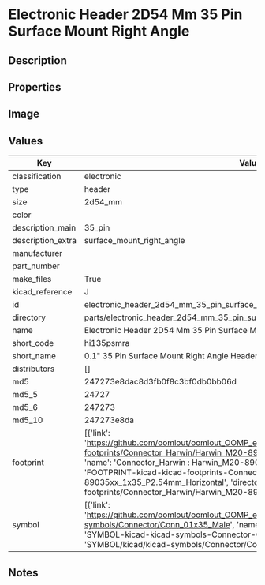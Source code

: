 # Electronic Header 2D54 Mm 35 Pin Surface Mount Right Angle

## Description

## Properties


## Image


## Values

| Key | Value |
| --- | --- |
| classification | electronic |
| type | header |
| size | 2d54_mm |
| color |  |
| description_main | 35_pin |
| description_extra | surface_mount_right_angle |
| manufacturer |  |
| part_number |  |
| make_files | True |
| kicad_reference | J |
| id | electronic_header_2d54_mm_35_pin_surface_mount_right_angle |
| directory | parts/electronic_header_2d54_mm_35_pin_surface_mount_right_angle |
| name | Electronic Header 2D54 Mm 35 Pin Surface Mount Right Angle |
| short_code | hi135psmra |
| short_name | 0.1" 35 Pin Surface Mount Right Angle Header |
| distributors | [] |
| md5 | 247273e8dac8d3fb0f8c3bf0db0bb06d |
| md5_5 | 24727 |
| md5_6 | 247273 |
| md5_10 | 247273e8da |
| footprint | [{'link': 'https://github.com/oomlout/oomlout_OOMP_eda_V2/tree/main/FOOTPRINT/kicad/kicad-footprints/Connector_Harwin/Harwin_M20-89035xx_1x35_P2.54mm_Horizontal', 'name': 'Connector_Harwin : Harwin_M20-89035xx_1x35_P2.54mm_Horizontal', 'id': 'FOOTPRINT-kicad-kicad-footprints-Connector_Harwin-Harwin_M20-89035xx_1x35_P2.54mm_Horizontal', 'directory': 'FOOTPRINT/kicad/kicad-footprints/Connector_Harwin/Harwin_M20-89035xx_1x35_P2.54mm_Horizontal/'}] |
| symbol | [{'link': 'https://github.com/oomlout/oomlout_OOMP_eda_V2/tree/main/SYMBOL/kicad/kicad-symbols/Connector/Conn_01x35_Male', 'name': 'Connector : Conn_01x35_Male', 'id': 'SYMBOL-kicad-kicad-symbols-Connector-Conn_01x35_Male', 'directory': 'SYMBOL/kicad/kicad-symbols/Connector/Conn_01x35_Male/'}] |

## Notes

